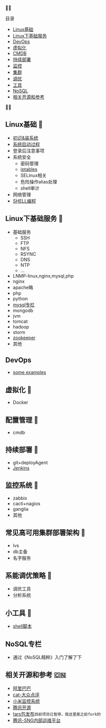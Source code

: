 :round_pushpin::round_pushpin:

目录

 - [Linux基础](#linux_base)
 - [Linux下基础服务](#linux_base_services)
 - [DevOps](#devops)
 - [虚拟化](#virtual)
 - [CMDB](#cmdb)
 - [持续部署](#deploy)
 - [监控](#monitor)
 - [集群](#cluster)
 - [调优](#optimize)
 - [工具](#tools)
 - [NoSQL](#nosql)
 - [相关开源和参考](#opensource)

:round_pushpin::round_pushpin:


## <a name="linux_base"></a>Linux基础 :apple:
- [初识&装系统](./new-to-linux.md)
- [系统启动过程](./images/linux-start.png)
- 登录后注意事项
- 系统安全
  - 密码管理
  - [iptables](http://blog.csdn.net/lin_credible/article/details/8614907)
  - SELinux相关
  - 危险操作alias处理
  - shell审计
- 网络管理
- [SHELL编程](./shell)

## <a name="linux_base_services"></a>Linux下基础服务 :cherries:
- 基础服务
  - SSH
  - FTP
  - NFS
  - RSYNC
  - DNS
  - NTP
  - ...
- LNMP-linux,nginx,mysql,php
- nginx
- apache略 
- php
- python
- [mysql专栏](https://github.com/linux-operations-summary/mysql-operations-intro)
- mongodb
- jvm
- tomcat
- hadoop
- storm
- [zookeeper](./services/zookeeper_install.md)
- 其他

## <a name="devops"></a>DevOps
- [some examples](./devopsexamples.pptx) 

## <a name="virtual"></a>虚拟化 :lemon:
- Docker

## <a name="cmdb"></a>配置管理 :grapes: 
- cmdb

## <a name="deploy"></a>持续部署 :tangerine:
- git+deployAgent
- [Jenkins](https://jenkins.io/)

## <a name="monitor"></a>监控系统 :banana:
- zabbix
- cacti+nagios
- ganglia
- 其他

## <a name="cluster"></a>常见高可用集群部署架构 :tomato:
- lvs
- db主备
- 名字服务

## <a name="optimize"></a>系能调优策略 :corn:
- 调优工具
- 分析系统

## <a name="tools"></a>小工具 :green_apple:
- [shell脚本](./shell)

## <a name="nosql"></a> NoSQL专栏
- 通过《NoSQL精粹》入门了解了下

## <a name="opensource"></a>相关开源和参考 :cn:
- [阿里巴巴](https://github.com/alibaba)
- [cat-大众点评](https://github.com/dianping/cat)
- [小米监控系统](https://github.com/open-falcon/of-release)
- [腾讯开源](http://tencentopen.github.io/)
- [tars包发布](https://github.com/lin-credible/tars)``目前项目已暂停，我这里是之前fork的``
- [腾讯-SNG内部运维平台](http://www.infoq.com/cn/news/2014/09/tencent-sng-cms)

